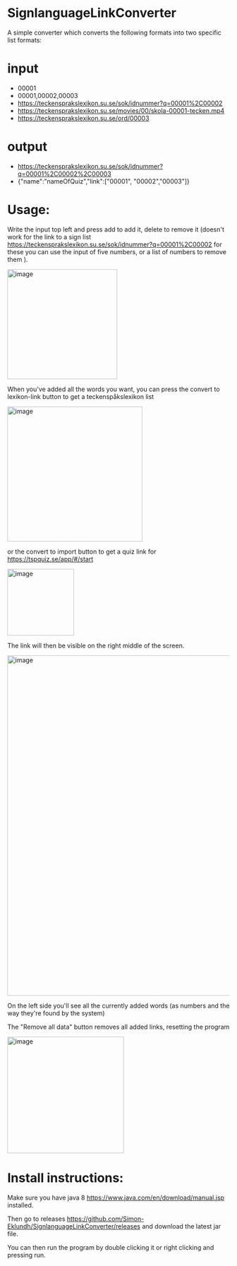 # SignlanguageLinkConverter

A simple converter which converts the following formats into two specific list formats:
# input
- 00001
- 00001,00002,00003
- https://teckensprakslexikon.su.se/sok/idnummer?q=00001%2C00002
- https://teckensprakslexikon.su.se/movies/00/skola-00001-tecken.mp4
- https://teckensprakslexikon.su.se/ord/00003

# output
- https://teckensprakslexikon.su.se/sok/idnummer?q=00001%2C00002%2C00003  
- {"name":"nameOfQuiz","link":["00001", "00002","00003"]}



# Usage:

Write the input top left and press add to add it, delete to remove it (doesn't work for the link to a sign list https://teckensprakslexikon.su.se/sok/idnummer?q=00001%2C00002  for these you can use the input of five numbers, or a list of numbers to remove them ).

<img width="249" alt="image" src="https://user-images.githubusercontent.com/14080408/160303253-4558b714-cdf6-44f6-9dd7-53f3f7946539.png">


When you've added all the words you want, you can press the convert to lexikon-link button to get a teckenspåkslexikon list

<img width="306" alt="image" src="https://user-images.githubusercontent.com/14080408/160303284-5f1e47c0-ee3e-4d8a-9725-a9e8ef1f71c8.png">

or the convert to import button to get a quiz link for https://tspquiz.se/app/#/start

<img width="151" alt="image" src="https://user-images.githubusercontent.com/14080408/160303348-afb384e3-f0df-4f29-9183-11a82f27fc1a.png">

The link will then be visible on the right middle of the screen.

<img width="771" alt="image" src="https://user-images.githubusercontent.com/14080408/160303368-043f6cb5-ce90-49f5-8303-489912f8c224.png">


On the left side you'll see all the currently added words (as numbers and the way they're found by the system)

The "Remove all data" button removes all added links, resetting the program 

<img width="264" alt="image" src="https://user-images.githubusercontent.com/14080408/160303412-62e310bc-be51-428f-8061-08bc49fb5428.png">



# Install instructions:

Make sure you have java 8 https://www.java.com/en/download/manual.jsp installed.

Then go to releases https://github.com/Simon-Eklundh/SignlanguageLinkConverter/releases
and download the latest jar file.

You can then run the program by double clicking it or right clicking and pressing run.
